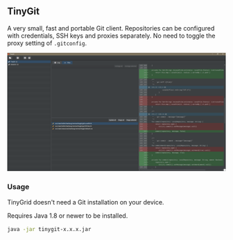 ## TinyGit
A very small, fast and portable Git client.
Repositories can be configured with credentials, SSH keys and proxies separately.
No need to toggle the proxy setting of `.gitconfig`.

![TinyGit](image/image1.png)

### Usage

TinyGrid doesn't need a Git installation on your device.

Requires Java 1.8 or newer to be installed.

```bash
java -jar tinygit-x.x.x.jar
```
